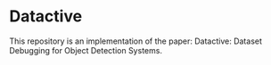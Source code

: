# Datactive

This repository is an implementation of the paper: Datactive: Dataset Debugging for Object Detection Systems.